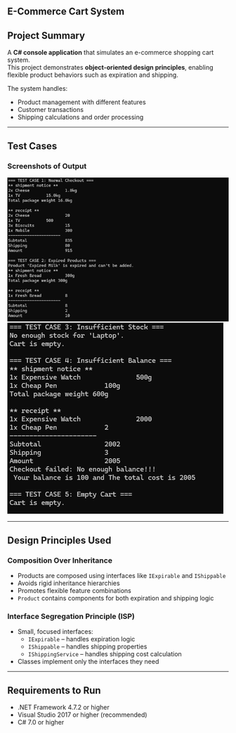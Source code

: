 ## E-Commerce Cart System

## Project Summary
A **C# console application** that simulates an e-commerce shopping cart system.  
This project demonstrates **object-oriented design principles**, enabling flexible product behaviors such as expiration and shipping.

The system handles:
- Product management with different features
- Customer transactions
- Shipping calculations and order processing

---

## Test Cases

### Screenshots of Output
![Output Screenshot 1](assets/screenshot1.png)  
![Output Screenshot 2](assets/screenshot2.png)

---

## Design Principles Used

### Composition Over Inheritance
- Products are composed using interfaces like `IExpirable` and `IShippable`
- Avoids rigid inheritance hierarchies
- Promotes flexible feature combinations
- `Product` contains components for both expiration and shipping logic

### Interface Segregation Principle (ISP)
- Small, focused interfaces:
  - `IExpirable` – handles expiration logic
  - `IShippable` – handles shipping properties
  - `IShippingService` – handles shipping cost calculation
- Classes implement only the interfaces they need

---

##  Requirements to Run

- .NET Framework 4.7.2 or higher  
- Visual Studio 2017 or higher (recommended)  
- C# 7.0 or higher  

